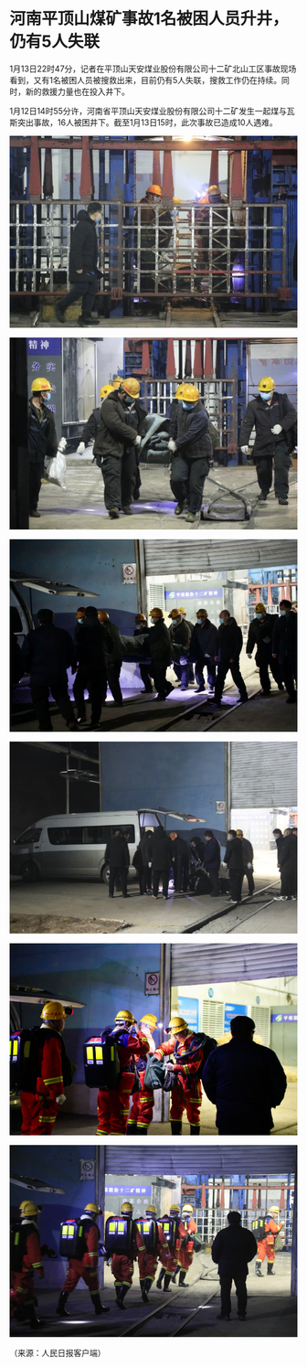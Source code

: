 # 河南平顶山煤矿事故1名被困人员升井，仍有5人失联

1月13日22时47分，记者在平顶山天安煤业股份有限公司十二矿北山工区事故现场看到，又有1名被困人员被搜救出来，目前仍有5人失联，搜救工作仍在持续。同时，新的救援力量也在投入井下。

1月12日14时55分许，河南省平顶山天安煤业股份有限公司十二矿发生一起煤与瓦斯突出事故，16人被困井下。截至1月13日15时，此次事故已造成10人遇难。

![9592cfe564883e55aa0efb12d76f9605.jpg](https://raw.githubusercontent.com/qqhsx/qqnews_image/main/2024/01/14/河南平顶山煤矿事故1名被困人员升井，仍有5人失联/9592cfe564883e55aa0efb12d76f9605.jpg)

![655aaeb1562c7f8e1cf4be0dee94b445.jpg](https://raw.githubusercontent.com/qqhsx/qqnews_image/main/2024/01/14/河南平顶山煤矿事故1名被困人员升井，仍有5人失联/655aaeb1562c7f8e1cf4be0dee94b445.jpg)

![f4e3cc33ea42cff75991f849ee60a72a.jpg](https://raw.githubusercontent.com/qqhsx/qqnews_image/main/2024/01/14/河南平顶山煤矿事故1名被困人员升井，仍有5人失联/f4e3cc33ea42cff75991f849ee60a72a.jpg)

![a7ed95a1cdf1f8b082eba79c5039b4c2.jpg](https://raw.githubusercontent.com/qqhsx/qqnews_image/main/2024/01/14/河南平顶山煤矿事故1名被困人员升井，仍有5人失联/a7ed95a1cdf1f8b082eba79c5039b4c2.jpg)

![547916e5521ceac89d7bd48b0fdab6dd.jpg](https://raw.githubusercontent.com/qqhsx/qqnews_image/main/2024/01/14/河南平顶山煤矿事故1名被困人员升井，仍有5人失联/547916e5521ceac89d7bd48b0fdab6dd.jpg)

![26364d9193b4598dffc1f3acfb5f0085.jpg](https://raw.githubusercontent.com/qqhsx/qqnews_image/main/2024/01/14/河南平顶山煤矿事故1名被困人员升井，仍有5人失联/26364d9193b4598dffc1f3acfb5f0085.jpg)

（来源：人民日报客户端）


